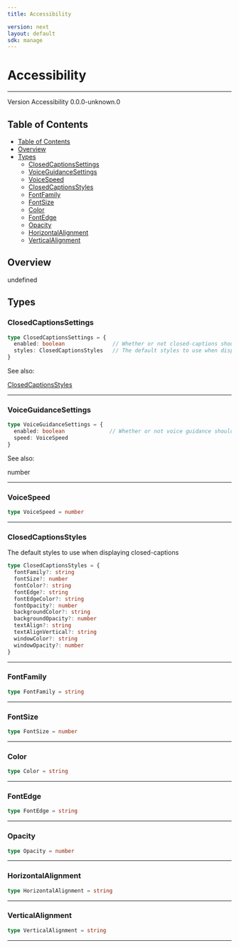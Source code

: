 ```yaml
---
title: Accessibility

version: next
layout: default
sdk: manage
---
```


# Accessibility
---
Version Accessibility 0.0.0-unknown.0

## Table of Contents
   - [Table of Contents](#table-of-contents)
   - [Overview](#overview)
   - [Types](#types)
     - [ClosedCaptionsSettings](#closedcaptionssettings)
     - [VoiceGuidanceSettings](#voiceguidancesettings)
     - [VoiceSpeed](#voicespeed)
     - [ClosedCaptionsStyles](#closedcaptionsstyles)
     - [FontFamily](#fontfamily)
     - [FontSize](#fontsize)
     - [Color](#color)
     - [FontEdge](#fontedge)
     - [Opacity](#opacity)
     - [HorizontalAlignment](#horizontalalignment)
     - [VerticalAlignment](#verticalalignment)


## Overview
 undefined

## Types

### ClosedCaptionsSettings



```typescript
type ClosedCaptionsSettings = {
  enabled: boolean               // Whether or not closed-captions should be enabled by default
  styles: ClosedCaptionsStyles   // The default styles to use when displaying closed-captions
}
```

See also: 

[ClosedCaptionsStyles](#closedcaptionsstyles)

---

### VoiceGuidanceSettings



```typescript
type VoiceGuidanceSettings = {
  enabled: boolean              // Whether or not voice guidance should be enabled by default
  speed: VoiceSpeed
}
```

See also: 

number

---

### VoiceSpeed



```typescript
type VoiceSpeed = number
```



---

### ClosedCaptionsStyles

The default styles to use when displaying closed-captions

```typescript
type ClosedCaptionsStyles = {
  fontFamily?: string
  fontSize?: number
  fontColor?: string
  fontEdge?: string
  fontEdgeColor?: string
  fontOpacity?: number
  backgroundColor?: string
  backgroundOpacity?: number
  textAlign?: string
  textAlignVertical?: string
  windowColor?: string
  windowOpacity?: number
}
```



---

### FontFamily



```typescript
type FontFamily = string
```



---

### FontSize



```typescript
type FontSize = number
```



---

### Color



```typescript
type Color = string
```



---

### FontEdge



```typescript
type FontEdge = string
```



---

### Opacity



```typescript
type Opacity = number
```



---

### HorizontalAlignment



```typescript
type HorizontalAlignment = string
```



---

### VerticalAlignment



```typescript
type VerticalAlignment = string
```



---
